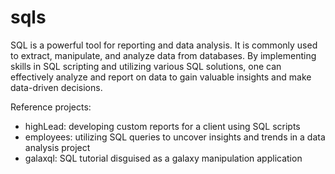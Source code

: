 # sqls
SQL is a powerful tool for reporting and data analysis. It is commonly used to extract, manipulate, and analyze data from databases. By implementing skills in SQL scripting and utilizing various SQL solutions, one can effectively analyze and report on data to gain valuable insights and make data-driven decisions.

Reference projects:

- highLead: developing custom reports for a client using SQL scripts
- employees: utilizing SQL queries to uncover insights and trends in a data analysis project
- galaxql: SQL tutorial disguised as a galaxy manipulation application

